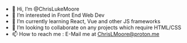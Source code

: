 - 👋 Hi, I’m @ChrisLukeMoore
- 👀 I’m interested in Front End Web Dev
- 🌱 I’m currently learning React, Vue and other JS frameworks
- 💞️ I’m looking to collaborate on any projects which require HTML/CSS
- 📫 How to reach me : E-Mail me at ChrisLMoore@proton.me

<!---
ChrisLukeMoore/ChrisLukeMoore is a ✨ special ✨ repository because its `README.md` (this file) appears on your GitHub profile.
You can click the Preview link to take a look at your changes.
--->
